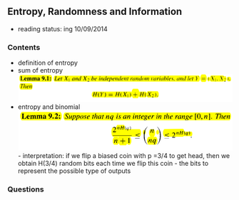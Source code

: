 ## Entropy, Randomness and Information

- reading status: ing 10/09/2014


### Contents
- definition of entropy
- sum of entropy
    <div style="text-align:center" markdown="1">
        <img src="./figs/chap9_entropySum.PNG" width="700px" />
    </div>
- entropy and binomial
    <div style="text-align:center" markdown="1">
        <img src="./figs/chap9_entropyAndBino.PNG" width="550px" />
    </div>
    - interpretation: if we flip a biased coin with p =3/4 to get head, then we obtain H(3/4) random bits each time we flip this coin 
    - the bits to represent the possible type of outputs

### Questions
